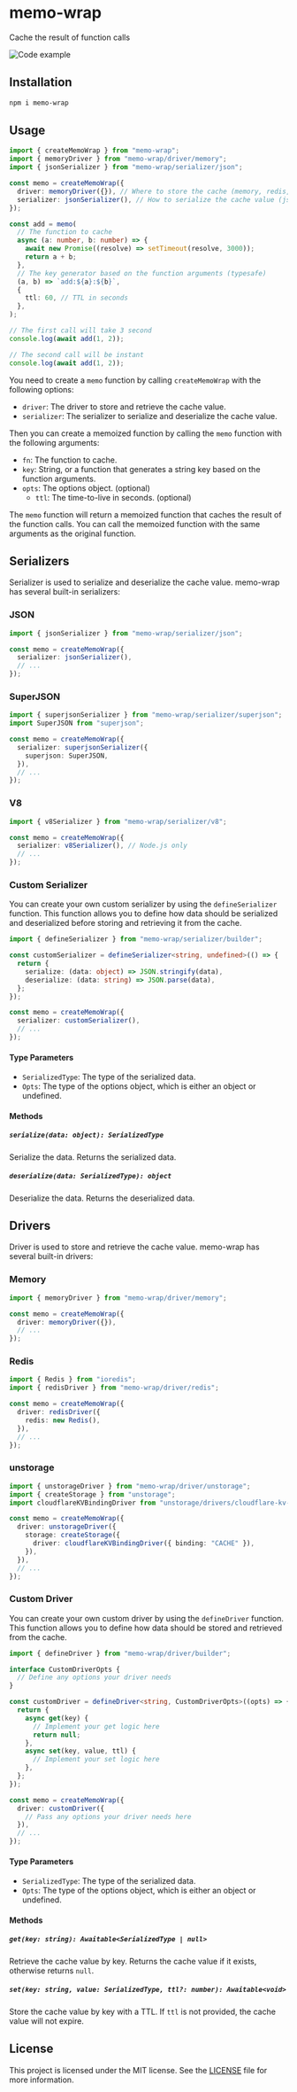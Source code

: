 # memo-wrap

Cache the result of function calls

![Code example](docs/code.png)

## Installation

```sh
npm i memo-wrap
```

## Usage

```ts
import { createMemoWrap } from "memo-wrap";
import { memoryDriver } from "memo-wrap/driver/memory";
import { jsonSerializer } from "memo-wrap/serializer/json";

const memo = createMemoWrap({
  driver: memoryDriver({}), // Where to store the cache (memory, redis, etc)
  serializer: jsonSerializer(), // How to serialize the cache value (json, superjson, v8, etc)
});

const add = memo(
  // The function to cache
  async (a: number, b: number) => {
    await new Promise((resolve) => setTimeout(resolve, 3000));
    return a + b;
  },
  // The key generator based on the function arguments (typesafe)
  (a, b) => `add:${a}:${b}`,
  {
    ttl: 60, // TTL in seconds
  },
);

// The first call will take 3 second
console.log(await add(1, 2));

// The second call will be instant
console.log(await add(1, 2));
```

You need to create a `memo` function by calling `createMemoWrap` with the following options:

- `driver`: The driver to store and retrieve the cache value.
- `serializer`: The serializer to serialize and deserialize the cache value.

Then you can create a memoized function by calling the `memo` function with the following arguments:

- `fn`: The function to cache.
- `key`: String, or a function that generates a string key based on the function arguments.
- `opts`: The options object. (optional)
  - `ttl`: The time-to-live in seconds. (optional)

The `memo` function will return a memoized function that caches the result of the function calls.
You can call the memoized function with the same arguments as the original function.

## Serializers

Serializer is used to serialize and deserialize the cache value. memo-wrap has several built-in serializers:

### JSON

```ts
import { jsonSerializer } from "memo-wrap/serializer/json";

const memo = createMemoWrap({
  serializer: jsonSerializer(),
  // ...
});
```

### SuperJSON

```ts
import { superjsonSerializer } from "memo-wrap/serializer/superjson";
import SuperJSON from "superjson";

const memo = createMemoWrap({
  serializer: superjsonSerializer({
    superjson: SuperJSON,
  }),
  // ...
});
```

### V8

```ts
import { v8Serializer } from "memo-wrap/serializer/v8";

const memo = createMemoWrap({
  serializer: v8Serializer(), // Node.js only
  // ...
});
```

### Custom Serializer

You can create your own custom serializer by using the `defineSerializer` function.
This function allows you to define how data should be serialized and deserialized before storing and retrieving it from the cache.

```ts
import { defineSerializer } from "memo-wrap/serializer/builder";

const customSerializer = defineSerializer<string, undefined>(() => {
  return {
    serialize: (data: object) => JSON.stringify(data),
    deserialize: (data: string) => JSON.parse(data),
  };
});

const memo = createMemoWrap({
  serializer: customSerializer(),
  // ...
});
```

#### Type Parameters

- `SerializedType`: The type of the serialized data.
- `Opts`: The type of the options object, which is either an object or undefined.

#### Methods

##### `serialize(data: object): SerializedType`

Serialize the data.
Returns the serialized data.

##### `deserialize(data: SerializedType): object`

Deserialize the data.
Returns the deserialized data.

## Drivers

Driver is used to store and retrieve the cache value. memo-wrap has several built-in drivers:

### Memory

```ts
import { memoryDriver } from "memo-wrap/driver/memory";

const memo = createMemoWrap({
  driver: memoryDriver({}),
  // ...
});
```

### Redis

```ts
import { Redis } from "ioredis";
import { redisDriver } from "memo-wrap/driver/redis";

const memo = createMemoWrap({
  driver: redisDriver({
    redis: new Redis(),
  }),
  // ...
});
```

### unstorage

```ts
import { unstorageDriver } from "memo-wrap/driver/unstorage";
import { createStorage } from "unstorage";
import cloudflareKVBindingDriver from "unstorage/drivers/cloudflare-kv-binding";

const memo = createMemoWrap({
  driver: unstorageDriver({
    storage: createStorage({
      driver: cloudflareKVBindingDriver({ binding: "CACHE" }),
    }),
  }),
  // ...
});
```

### Custom Driver

You can create your own custom driver by using the `defineDriver` function.
This function allows you to define how data should be stored and retrieved from the cache.

```ts
import { defineDriver } from "memo-wrap/driver/builder";

interface CustomDriverOpts {
  // Define any options your driver needs
}

const customDriver = defineDriver<string, CustomDriverOpts>((opts) => {
  return {
    async get(key) {
      // Implement your get logic here
      return null;
    },
    async set(key, value, ttl) {
      // Implement your set logic here
    },
  };
});

const memo = createMemoWrap({
  driver: customDriver({
    // Pass any options your driver needs here
  }),
  // ...
});
```

#### Type Parameters

- `SerializedType`: The type of the serialized data.
- `Opts`: The type of the options object, which is either an object or undefined.

#### Methods

##### `get(key: string): Awaitable<SerializedType | null>`

Retrieve the cache value by key.
Returns the cache value if it exists, otherwise returns `null`.

##### `set(key: string, value: SerializedType, ttl?: number): Awaitable<void>`

Store the cache value by key with a TTL.
If `ttl` is not provided, the cache value will not expire.

## License

This project is licensed under the MIT license. See the [LICENSE](LICENSE) file for more information.
